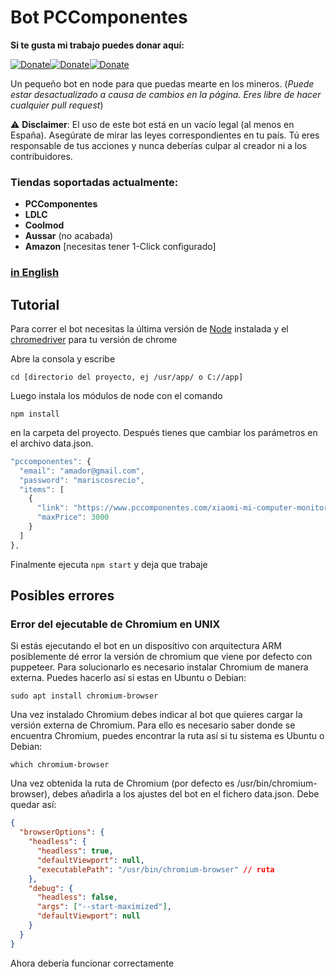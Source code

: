 # Bot PCComponentes

**Si te gusta mi trabajo puedes donar aquí:**

[![Donate](https://img.shields.io/badge/Donate-PayPal-blue.svg)](https://www.paypal.com/paypalme/paucolome)[![Donate](https://img.shields.io/badge/BitCoin-bc1q7dwjlknyvwv4s4hr7gmzje96awv5s47hys38xq-yellow)](https://link.trustwallet.com/send?coin=0&address=bc1q7dwjlknyvwv4s4hr7gmzje96awv5s47hys38xq)[![Donate](https://img.shields.io/badge/NANO-nano_3t6mahppbnjg43b3ri6z4ywt5hhtdkf9cpgnny19uonptg8a5sabkfgj4fw9-9cf)](https://link.trustwallet.com/send?coin=165&address=nano_3t6mahppbnjg43b3ri6z4ywt5hhtdkf9cpgnny19uonptg8a5sabkfgj4fw9)

Un pequeño bot en node para que puedas mearte en los mineros. (_Puede estar desactualizado a causa de cambios en la página. Eres libre de hacer cualquier pull request_)

:warning: **Disclaimer**: El uso de este bot está en un vacío legal (al menos en España). Asegúrate de mirar las leyes correspondientes en tu país. Tú eres responsable de tus acciones y nunca deberías culpar al creador ni a los contribuidores.

### Tiendas soportadas actualmente:

- **PCComponentes**
- **LDLC**
- **Coolmod**
- **Aussar** (no acabada)
- **Amazon** [necesitas tener 1-Click configurado]

### [in English](https://github.com/elpatronaco/pccomponentes-buy-bot/blob/master/readme.md)

## Tutorial

Para correr el bot necesitas la última versión de [Node](https://nodejs.org/es/download/) instalada y el [chromedriver](https://chromedriver.chromium.org/getting-started) para tu versión de chrome

Abre la consola y escribe

```console
cd [directorio del proyecto, ej /usr/app/ o C://app]
```

Luego instala los módulos de node con el comando

```console
npm install
```

en la carpeta del proyecto. Después tienes que cambiar los parámetros en el archivo data.json.

```javascript
"pccomponentes": {
  "email": "amador@gmail.com",
  "password": "mariscosrecio",
  "items": [
    {
      "link": "https://www.pccomponentes.com/xiaomi-mi-computer-monitor-light-bar?gclid=Cj0KCQiAhP2BBhDdARIsAJEzXlFGPt39wcTtyjo0deaBkYmMFp7w0uHrSrSwFlMSCJzVJIUCZZYrQs0aAvfzEALw_wcB&",
      "maxPrice": 3000
    }
  ]
},
```

Finalmente ejecuta `npm start` y deja que trabaje

## Posibles errores

### Error del ejecutable de Chromium en UNIX

Si estás ejecutando el bot en un dispositivo con arquitectura ARM posiblemente dé error la versión de chromium que viene por defecto con puppeteer. Para solucionarlo es necesario instalar Chromium de manera externa. Puedes hacerlo así si estas en Ubuntu o Debian:

```
sudo apt install chromium-browser
```

Una vez instalado Chromium debes indicar al bot que quieres cargar la versión externa de Chromium. Para ello es necesario saber donde se encuentra Chromium, puedes encontrar la ruta así si tu sistema es Ubuntu o Debian:

```
which chromium-browser
```

Una vez obtenida la ruta de Chromium (por defecto es /usr/bin/chromium-browser), debes añadirla a los ajustes del bot en el fichero data.json. Debe quedar así:

```json
{
  "browserOptions": {
    "headless": {
      "headless": true,
      "defaultViewport": null,
      "executablePath": "/usr/bin/chromium-browser" // ruta
    },
    "debug": {
      "headless": false,
      "args": ["--start-maximized"],
      "defaultViewport": null
    }
  }
}
```

Ahora debería funcionar correctamente
